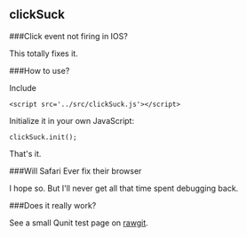 clickSuck
---------

###Click event not firing in IOS?

This totally fixes it. 

###How to use?

Include 

    <script src='../src/clickSuck.js'></script>

Initialize it in your own JavaScript:

    clickSuck.init();

That's it.

###Will Safari Ever fix their browser

I hope so. But I'll never get all that time spent debugging back. 

###Does it really work?

See a small Qunit test page on 
<a href="./clickSuck/blob/master/test/browser.html" target="_blank" 
  title="opens in new tab or window">rawgit</a>.